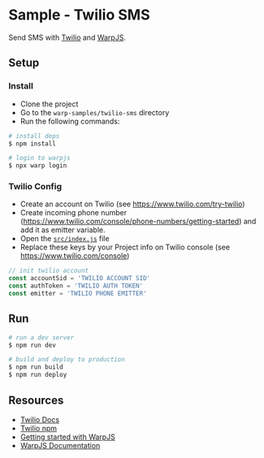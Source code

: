 # Sample - Twilio SMS

Send SMS with [Twilio](https://www.twilio.com/) and [WarpJS](https://warpjs.com).

## Setup

### Install

- Clone the project
- Go to the `warp-samples/twilio-sms` directory
- Run the following commands:

```bash
# install deps
$ npm install

# login to warpjs
$ npx warp login
```

### Twilio Config

- Create an account on Twilio (see https://www.twilio.com/try-twilio)
- Create incoming phone number (https://www.twilio.com/console/phone-numbers/getting-started) and add it as emitter variable.
- Open the [`src/index.js`](src/index.js) file
- Replace these keys by your Project info on Twilio console (see https://www.twilio.com/console)

```js
// init twilio account
const accountSid = 'TWILIO ACCOUNT SID'
const authToken = 'TWILIO AUTH TOKEN'
const emitter = 'TWILIO PHONE EMITTER'
```

## Run

```bash
# run a dev server
$ npm run dev

# build and deploy to production
$ npm run build
$ npm run deploy
```

## Resources

- [Twilio Docs](https://www.twilio.com/docs/api)
- [Twilio npm](https://www.npmjs.com/package/twilio)
- [Getting started with WarpJS](https://warpjs.dev/docs/getting-started)
- [WarpJS Documentation](https://warpjs.dev/)
